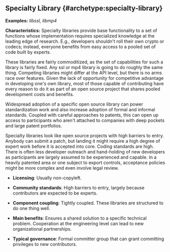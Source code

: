 Specialty Library {#archetype:specialty-library}
-----------------

**Examples:** *libssl, libmp4*

**Characteristics:** Specialty libraries provide base functionality to a
set of functions whose implementation requires specialized knowledge at
the leading edge of research. E.g., developers shouldn't roll their own
crypto or codecs; instead, everyone benefits from easy access to a
pooled set of code built by experts.

These libraries are fairly commoditized, as the set of capabilities for
such a library is fairly fixed. Any ssl or mp4 library is going to do
roughly the same thing. Competing libraries might differ at the API
level, but there is no arms race over features. Given the lack of
opportunity for competitive advantage in developing one's own library,
most of those capable of contributing have every reason to do it as part
of an open source project that shares pooled development costs and
benefits.

Widespread adoption of a specific open source library can power
standardization work and also increase adoption of formal and informal
standards. Coupled with careful approaches to patents, this can open up
access to participants who aren't attached to companies with deep
pockets and large patent portfolios.

Specialty libraries look like open source projects with high barriers to
entry. Anybody can submit a patch, but landing it might require a high
degree of expert work before it is accepted into core. Coding standards
are high. There is often less developer outreach and hand-holding of new
developers as participants are largely assumed to be experienced and
capable. In a heavily patented area or one subject to export controls,
acceptance policies might be more complex and even involve legal review.

-   **Licensing**: Usually non-copyleft.

-   **Community standards**: High barriers to entry, largely because
    contributors are expected to be experts.

-   **Component coupling**: Tightly coupled. These libraries are
    structured to do one thing well.

-   **Main benefits**: Ensures a shared solution to a specific technical
    problem. Cooperation at the engineering level can lead to new
    organizational partnerships.

-   **Typical governance**: Formal committer group that can grant
    committing privileges to new contributors.
